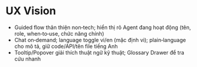 # UX Vision
- Guided flow thân thiện non‑tech; hiển thị rõ Agent đang hoạt động (tên, role, when‑to‑use, chức năng chính)
- Chat on‑demand; language toggle vi/en (mặc định vi); plain‑language cho mô tả, giữ code/API/tên file tiếng Anh
- Tooltip/Popover giải thích thuật ngữ kỹ thuật; Glossary Drawer để tra cứu nhanh
